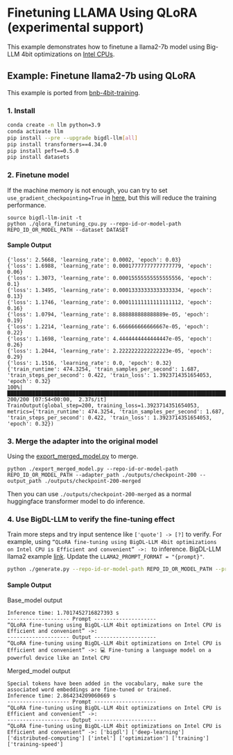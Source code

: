 # Finetuning LLAMA Using QLoRA (experimental support)

This example demonstrates how to finetune a llama2-7b model using Big-LLM 4bit optimizations on [Intel CPUs](../README.md).


## Example: Finetune llama2-7b using QLoRA

This example is ported from [bnb-4bit-training](https://colab.research.google.com/drive/1VoYNfYDKcKRQRor98Zbf2-9VQTtGJ24k). 

### 1. Install

```bash
conda create -n llm python=3.9
conda activate llm
pip install --pre --upgrade bigdl-llm[all]
pip install transformers==4.34.0
pip install peft==0.5.0
pip install datasets
```

### 2. Finetune model

If the machine memory is not enough, you can try to set `use_gradient_checkpointing=True` in [here](https://github.com/intel-analytics/BigDL/blob/main/python/llm/example/CPU/QLoRA-FineTuning/qlora_finetuning_cpu.py#L53C52-L53C84), but this will reduce the training performance.
```
source bigdl-llm-init -t
python ./qlora_finetuning_cpu.py --repo-id-or-model-path REPO_ID_OR_MODEL_PATH --dataset DATASET
```

#### Sample Output
```log
{'loss': 2.5668, 'learning_rate': 0.0002, 'epoch': 0.03}
{'loss': 1.6988, 'learning_rate': 0.00017777777777777779, 'epoch': 0.06}
{'loss': 1.3073, 'learning_rate': 0.00015555555555555556, 'epoch': 0.1}
{'loss': 1.3495, 'learning_rate': 0.00013333333333333334, 'epoch': 0.13}
{'loss': 1.1746, 'learning_rate': 0.00011111111111111112, 'epoch': 0.16}
{'loss': 1.0794, 'learning_rate': 8.888888888888889e-05, 'epoch': 0.19}
{'loss': 1.2214, 'learning_rate': 6.666666666666667e-05, 'epoch': 0.22}
{'loss': 1.1698, 'learning_rate': 4.4444444444444447e-05, 'epoch': 0.26}
{'loss': 1.2044, 'learning_rate': 2.2222222222222223e-05, 'epoch': 0.29}
{'loss': 1.1516, 'learning_rate': 0.0, 'epoch': 0.32}
{'train_runtime': 474.3254, 'train_samples_per_second': 1.687, 'train_steps_per_second': 0.422, 'train_loss': 1.3923714351654053, 'epoch': 0.32}
100%|█████████████████████████████████████████████████████████████████████████████████████████████████████████████████████████████████████████████████████| 200/200 [07:54<00:00,  2.37s/it]
TrainOutput(global_step=200, training_loss=1.3923714351654053, metrics={'train_runtime': 474.3254, 'train_samples_per_second': 1.687, 'train_steps_per_second': 0.422, 'train_loss': 1.3923714351654053, 'epoch': 0.32})
```

### 3. Merge the adapter into the original model
Using the [export_merged_model.py](https://github.com/intel-analytics/BigDL/blob/main/python/llm/example/GPU/QLoRA-FineTuning/export_merged_model.py) to merge.
```
python ./export_merged_model.py --repo-id-or-model-path REPO_ID_OR_MODEL_PATH --adapter_path ./outputs/checkpoint-200 --output_path ./outputs/checkpoint-200-merged
```

Then you can use `./outputs/checkpoint-200-merged` as a normal huggingface transformer model to do inference.

### 4. Use BigDL-LLM to verify the fine-tuning effect
Train more steps and try input sentence like `['quote'] -> [?]` to verify. For example, using `“QLoRA fine-tuning using BigDL-LLM 4bit optimizations on Intel CPU is Efficient and convenient” ->: ` to inference.
BigDL-LLM llama2 example [link](https://github.com/intel-analytics/BigDL/tree/main/python/llm/example/CPU/HF-Transformers-AutoModels/Model/llama2). Update the `LLAMA2_PROMPT_FORMAT = "{prompt}"`.
```bash
python ./generate.py --repo-id-or-model-path REPO_ID_OR_MODEL_PATH --prompt "“QLoRA fine-tuning using BigDL-LLM 4bit optimizations on Intel CPU is Efficient and convenient” ->:"  --n-predict 20
```

#### Sample Output
Base_model output
```log
Inference time: 1.7017452716827393 s
-------------------- Prompt --------------------
“QLoRA fine-tuning using BigDL-LLM 4bit optimizations on Intel CPU is Efficient and convenient” ->:
-------------------- Output --------------------
“QLoRA fine-tuning using BigDL-LLM 4bit optimizations on Intel CPU is Efficient and convenient” ->: 💻 Fine-tuning a language model on a powerful device like an Intel CPU
```
Merged_model output
```log
Special tokens have been added in the vocabulary, make sure the associated word embeddings are fine-tuned or trained.
Inference time: 2.864234209060669 s
-------------------- Prompt --------------------
“QLoRA fine-tuning using BigDL-LLM 4bit optimizations on Intel CPU is Efficient and convenient” ->:
-------------------- Output --------------------
“QLoRA fine-tuning using BigDL-LLM 4bit optimizations on Intel CPU is Efficient and convenient” ->: ['bigdl'] ['deep-learning'] ['distributed-computing'] ['intel'] ['optimization'] ['training'] ['training-speed']
```